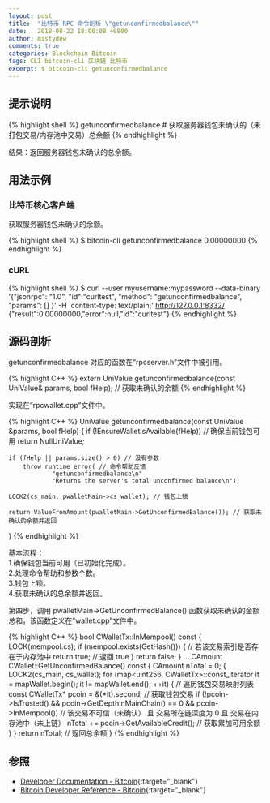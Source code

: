 ```yaml
---
layout: post
title:  "比特币 RPC 命令剖析 \"getunconfirmedbalance\""
date:   2018-08-22 18:00:08 +0800
author: mistydew
comments: true
categories: Blockchain Bitcoin
tags: CLI bitcoin-cli 区块链 比特币
excerpt: $ bitcoin-cli getunconfirmedbalance
---
```

## 提示说明

{% highlight shell %}
getunconfirmedbalance # 获取服务器钱包未确认的（未打包交易/内存池中交易）总余额
{% endhighlight %}

结果：返回服务器钱包未确认的总余额。

## 用法示例

### 比特币核心客户端

获取服务器钱包未确认的余额。

{% highlight shell %}
$ bitcoin-cli getunconfirmedbalance
0.00000000
{% endhighlight %}

### cURL

{% highlight shell %}
$ curl --user myusername:mypassword --data-binary '{"jsonrpc": "1.0", "id":"curltest", "method": "getunconfirmedbalance", "params": [] }' -H 'content-type: text/plain;' http://127.0.0.1:8332/
{"result":0.00000000,"error":null,"id":"curltest"}
{% endhighlight %}

## 源码剖析
getunconfirmedbalance 对应的函数在“rpcserver.h”文件中被引用。

{% highlight C++ %}
extern UniValue getunconfirmedbalance(const UniValue& params, bool fHelp); // 获取未确认的余额
{% endhighlight %}

实现在“rpcwallet.cpp”文件中。

{% highlight C++ %}
UniValue getunconfirmedbalance(const UniValue &params, bool fHelp)
{
    if (!EnsureWalletIsAvailable(fHelp)) // 确保当前钱包可用
        return NullUniValue;
    
    if (fHelp || params.size() > 0) // 没有参数
        throw runtime_error( // 命令帮助反馈
                "getunconfirmedbalance\n"
                "Returns the server's total unconfirmed balance\n");

    LOCK2(cs_main, pwalletMain->cs_wallet); // 钱包上锁

    return ValueFromAmount(pwalletMain->GetUnconfirmedBalance()); // 获取未确认的余额并返回
}
{% endhighlight %}

基本流程：<br>
1.确保钱包当前可用（已初始化完成）。<br>
2.处理命令帮助和参数个数。<br>
3.钱包上锁。<br>
4.获取未确认的总余额并返回。

第四步，调用 pwalletMain->GetUnconfirmedBalance() 函数获取未确认的金额总和，该函数定义在“wallet.cpp”文件中。

{% highlight C++ %}
bool CWalletTx::InMempool() const
{
    LOCK(mempool.cs);
    if (mempool.exists(GetHash())) { // 若该交易索引是否存在于内存池中
        return true; // 返回 true
    }
    return false;
}
...
CAmount CWallet::GetUnconfirmedBalance() const
{
    CAmount nTotal = 0;
    {
        LOCK2(cs_main, cs_wallet);
        for (map<uint256, CWalletTx>::const_iterator it = mapWallet.begin(); it != mapWallet.end(); ++it)
        { // 遍历钱包交易映射列表
            const CWalletTx* pcoin = &(*it).second; // 获取钱包交易
            if (!pcoin->IsTrusted() && pcoin->GetDepthInMainChain() == 0 && pcoin->InMempool()) // 该交易不可信（未确认） 且 交易所在链深度为 0 且 交易在内存池中（未上链）
                nTotal += pcoin->GetAvailableCredit(); // 获取累加可用余额
        }
    }
    return nTotal; // 返回总余额
}
{% endhighlight %}

## 参照

* [Developer Documentation - Bitcoin](https://bitcoin.org/en/developer-documentation){:target="_blank"}
* [Bitcoin Developer Reference - Bitcoin](https://bitcoin.org/en/developer-reference#getconfirmedbalance){:target="_blank"}
